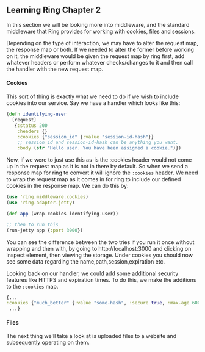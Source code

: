 ## Learning Ring Chapter 2

In this section we will be looking more into middleware, and the standard middleware that Ring provides for working with
cookies, files and sessions.

Depending on the type of interaction, we may have to alter the request map, the response map or both. If we needed to alter the former before working on it, the middleware would be given the request map by ring first, add whatever headers or perform whatever checks/changes to it and then call the handler with the new request map.

#### Cookies

This sort of thing is exactly what we need to do if we wish to include cookies into our service. Say we have a handler which looks like this:

  ```Clojure
  (defn identifying-user
    [request]
     {:status 200
      :headers {}
      :cookies {"session_id" {:value "session-id-hash"}}
      ;; session_id and session-id-hash can be anything you want.
      :body (str "Hello user. You have been assigned a cookie.")})
  ```
Now, if we were to just use this as-is the :cookies header would not come up in the request map as it is not in there by default. So when we send a response map for ring to convert it will ignore the ```:cookies``` header. We need to wrap the request map as it comes in for ring to include our defined cookies in the response map. We can do this by:

  ```Clojure
  (use 'ring.middleware.cookies)
  (use 'ring.adapter.jetty)
  
  (def app (wrap-cookies identifying-user))
  
  ;; then to run this
  (run-jetty app {:port 3000})
  ```

You can see the difference between the two tries if you run it once without wrapping and then with, by going to http://localhost:3000 and clicking on inspect element, then viewing the storage. Under cookies you should now see some data regarding the name,path,session,expiration etc.

Looking back on our handler, we could add some additional security features like HTTPS and expiration times. To do this, we make the additions to the ```:cookies``` map.

  ```Clojure
  {...
  :cookies {"much_better" {:value "some-hash", :secure true, :max-age 600}} ;; only available for 600 seconds (10 mins)! 
   ...}
  ```
  
  #### Files
  
  The next thing we'll take a look at is uploaded files to a website and subsequently operating on them.
  
  

